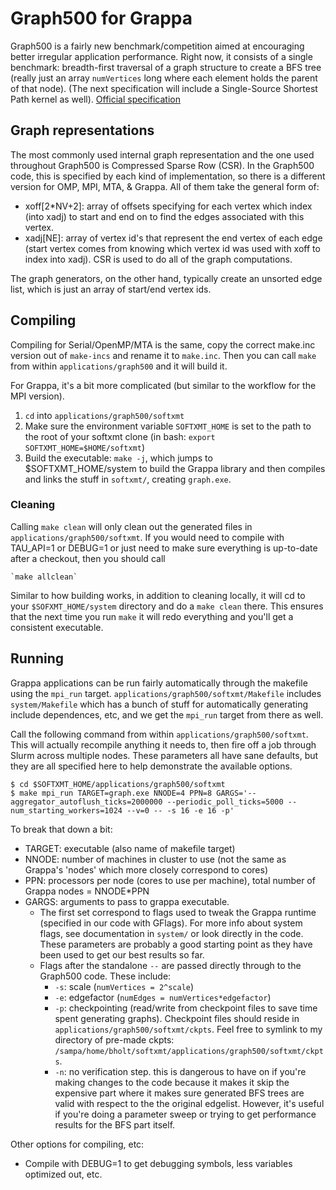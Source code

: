 # Graph500 for Grappa

Graph500 is a fairly new benchmark/competition aimed at encouraging better irregular application performance. Right now, it consists of a single benchmark: breadth-first traversal of a graph structure to create a BFS tree (really just an array `numVertices` long where each element holds the parent of that node). (The next specification will include a Single-Source Shortest Path kernel as well). [Official specification](http://www.graph500.org/specifications)


## Graph representations
The most commonly used internal graph representation and the one used throughout Graph500 is Compressed Sparse Row (CSR). In the Graph500 code, this is specified by each kind of implementation, so there is a different version for OMP, MPI, MTA, & Grappa. All of them take the general form of:

* xoff[2*NV+2]:	array of offsets specifying for each vertex which index (into xadj) to start and end on to find the edges associated with this vertex.
* xadj[NE]: array of vertex id's that represent the end vertex of each edge (start vertex comes from knowing which vertex id was used with xoff to index into xadj). CSR is used to do all of the graph computations.

The graph generators, on the other hand, typically create an unsorted edge list, which is just an array of start/end vertex ids.

## Compiling
Compiling for Serial/OpenMP/MTA is the same, copy the correct make.inc version out of `make-incs` and rename it to `make.inc`. Then you can call `make` from within `applications/graph500` and it will build it.

For Grappa, it's a bit more complicated (but similar to the workflow for the MPI version). 

1. `cd` into `applications/graph500/softxmt`
2. Make sure the environment variable `SOFTXMT_HOME` is set to the path to the root of your softxmt clone (in bash: `export SOFTXMT_HOME=$HOME/softxmt`)
3. Build the executable: `make -j`, which jumps to $SOFTXMT_HOME/system to build the Grappa library and then compiles and links the stuff in `softxmt/`, creating `graph.exe`.

### Cleaning
Calling `make clean` will only clean out the generated files in `applications/graph500/softxmt`. If you would need to compile with TAU_API=1 or DEBUG=1 or just need to make sure everything is up-to-date after a checkout, then you should call

	`make allclean`

Similar to how building works, in addition to cleaning locally, it will cd to your `$SOFXMT_HOME/system` directory and do a `make clean` there. This ensures that the next time you run `make` it will redo everything and you'll get a consistent executable.

## Running
Grappa applications can be run fairly automatically through the makefile using the `mpi_run` target. `applications/graph500/softxmt/Makefile` includes `system/Makefile` which has a bunch of stuff for automatically generating include dependences, etc, and we get the `mpi_run` target from there as well.

Call the following command from within `applications/graph500/softxmt`. This will actually recompile anything it needs to, then fire off a job through Slurm across multiple nodes. These parameters all have sane defaults, but they are all specified here to help demonstrate the available options.

	$ cd $SOFTXMT_HOME/applications/graph500/softxmt
	$ make mpi_run TARGET=graph.exe NNODE=4 PPN=8 GARGS='--aggregator_autoflush_ticks=2000000 --periodic_poll_ticks=5000 --num_starting_workers=1024 --v=0 -- -s 16 -e 16 -p'

To break that down a bit:

* TARGET: executable (also name of makefile target)
* NNODE: number of machines in cluster to use (not the same as Grappa's 'nodes' which more closely correspond to cores)
* PPN: processors per node (cores to use per machine), total number of Grappa nodes = NNODE*PPN
* GARGS: arguments to pass to grappa executable.
	- The first set correspond to flags used to tweak the Grappa runtime (specified in our code with GFlags). For more info about system flags, see documentation in `system/` or look directly in the code. These parameters are probably a good starting point as they have been used to get our best results so far. 
	- Flags after the standalone `--` are passed directly through to the Graph500 code. These include:
		* `-s`: scale (`numVertices = 2^scale`)
		* `-e`: edgefactor (`numEdges = numVertices*edgefactor`)
		* `-p`: checkpointing (read/write from checkpoint files to save time spent generating graphs). Checkpoint files should reside in `applications/graph500/softxmt/ckpts`. Feel free to symlink to my directory of pre-made ckpts: `/sampa/home/bholt/softxmt/applications/graph500/softxmt/ckpts`.
		* `-n`: no verification step. this is dangerous to have on if you're making changes to the code because it makes it skip the expensive part where it makes sure generated BFS trees are valid with respect to the the original edgelist. However, it's useful if you're doing a parameter sweep or trying to get performance results for the BFS part itself.

Other options for compiling, etc:

* Compile with DEBUG=1 to get debugging symbols, less variables optimized out, etc.